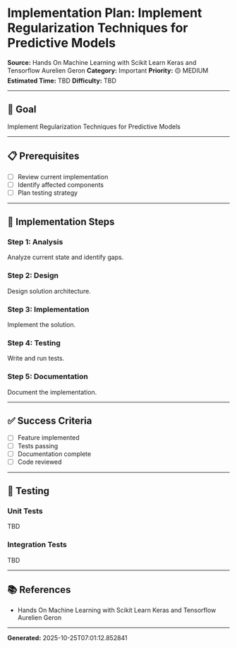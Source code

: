 # Implementation Plan: Implement Regularization Techniques for Predictive Models

**Source:** Hands On Machine Learning with Scikit Learn Keras and Tensorflow   Aurelien Geron
**Category:** Important
**Priority:** 🟡 MEDIUM
**Estimated Time:** TBD
**Difficulty:** TBD

---

## 🎯 Goal

Implement Regularization Techniques for Predictive Models

---

## 📋 Prerequisites

- [ ] Review current implementation
- [ ] Identify affected components
- [ ] Plan testing strategy

---

## 🔧 Implementation Steps

### Step 1: Analysis

Analyze current state and identify gaps.

### Step 2: Design

Design solution architecture.

### Step 3: Implementation

Implement the solution.

### Step 4: Testing

Write and run tests.

### Step 5: Documentation

Document the implementation.

---

## ✅ Success Criteria

- [ ] Feature implemented
- [ ] Tests passing
- [ ] Documentation complete
- [ ] Code reviewed

---

## 🧪 Testing

### Unit Tests

TBD

### Integration Tests

TBD

---

## 📚 References

- Hands On Machine Learning with Scikit Learn Keras and Tensorflow   Aurelien Geron

---

**Generated:** 2025-10-25T07:01:12.852841
